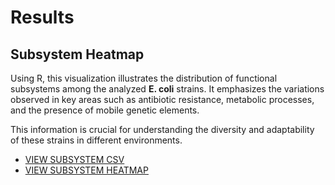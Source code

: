 # Results

## Subsystem Heatmap

Using R, this visualization illustrates the distribution of functional subsystems among the analyzed  **E. coli** strains. It emphasizes the variations observed in key areas such as antibiotic resistance, metabolic processes, and the presence of mobile genetic elements. 

This information is crucial for understanding the diversity and adaptability of these strains in different environments.

- [VIEW SUBSYSTEM CSV](https://github.com/Mickuye/Bioinformatics_Ecoli-research/blob/98cee78fe3801b41f199ddd898543fb0fd9e1076/results/Strain%20Vs%20Antibiotics%20class.csv)
- [VIEW SUBSYSTEM HEATMAP](https://github.com/Mickuye/Bioinformatics_Ecoli-research/blob/f4550607a85c6ef6ce1e00a002ac416d14971a90/results/Strain%20Vs%20Antibiotics%20class.png)
